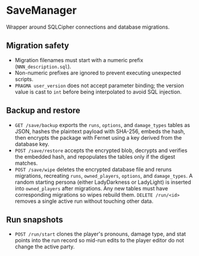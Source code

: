 # SaveManager

Wrapper around SQLCipher connections and database migrations.

## Migration safety
- Migration filenames must start with a numeric prefix (`NNN_description.sql`).
- Non-numeric prefixes are ignored to prevent executing unexpected scripts.
- `PRAGMA user_version` does not accept parameter binding; the version value is
  cast to `int` before being interpolated to avoid SQL injection.

## Backup and restore
- `GET /save/backup` exports the `runs`, `options`, and `damage_types` tables
  as JSON, hashes the plaintext payload with SHA-256, embeds the hash, then
  encrypts the package with Fernet using a key derived from the database key.
- `POST /save/restore` accepts the encrypted blob, decrypts and verifies the
  embedded hash, and repopulates the tables only if the digest matches.
- `POST /save/wipe` deletes the encrypted database file and reruns migrations,
  recreating `runs`, `owned_players`, `options`, and `damage_types`. A random
  starting persona (either LadyDarkness or LadyLight) is inserted into
  `owned_players` after migrations. Any new tables must have corresponding
  migrations so wipes rebuild them.
  `DELETE /run/<id>` removes a single active run without touching other data.

## Run snapshots
- `POST /run/start` clones the player's pronouns, damage type, and stat points
  into the run record so mid-run edits to the player editor do not change the
  active party.
